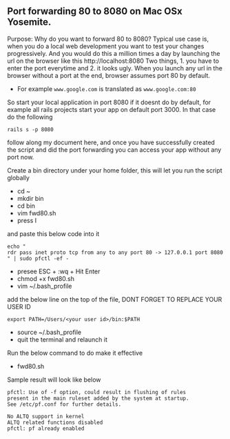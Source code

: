## Port forwarding 80 to 8080 on Mac OSx Yosemite.
Purpose:
Why do you want to forward 80 to 8080?
Typical use case is, when you do a local web development you want to test your changes progressively. And you would do this a million times a day by launching the url on the browser like this http://localhost:8080
Two things, 1. you have to enter the port everytime and 2. it looks ugly. When you launch any url in the browser without a port at the end, browser assumes port 80 by default. 

- For example
```www.google.com``` is translated as ```www.google.com:80```

So start your local application in port 8080 if it doesnt do by default, for example all rails projects start your app on default port 3000. In that case do the following

``` rails s -p 8080 ```

follow along my document here, and once you  have successfully created the script and did the port forwarding you can access your app without any port now.


Create a bin directory under your home folder, this will let you run the script globally

- cd ~
- mkdir bin
- cd bin
- vim fwd80.sh
- press I

and paste this below code into it

```
echo "
rdr pass inet proto tcp from any to any port 80 -> 127.0.0.1 port 8080
" | sudo pfctl -ef -
```

- presee ESC + :wq + Hit Enter
- chmod +x fwd80.sh
- vim ~/.bash_profile

add the below line on the top of the file, DONT FORGET TO REPLACE YOUR USER ID

```
export PATH=/Users/<your user id>/bin:$PATH

```

- source ~/.bash_profile
- quit the terminal and relaunch it

Run the below command to do make it effective

- fwd80.sh

Sample result will look like below
```
pfctl: Use of -f option, could result in flushing of rules
present in the main ruleset added by the system at startup.
See /etc/pf.conf for further details.

No ALTQ support in kernel
ALTQ related functions disabled
pfctl: pf already enabled
```
